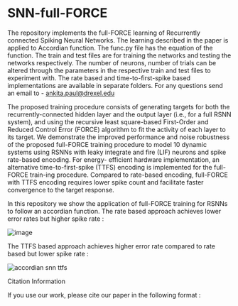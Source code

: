# SNN-full-FORCE

The repository implements the full-FORCE learning of  Recurrently connected Spiking Neural Networks. 
The learning described in the paper is applied to Accordian function. The func.py file has the equation of the function. The train and test files are for training the networks and testing the networks respectively. The number of neurons, number of trials can be altered through the parameters in the respective train and test files to experiment with. 
The rate based and time-to-first-spike based implementations are available in separate folders. For any questions send an email to - ankita.paul@drexel.edu


The proposed training procedure consists of generating targets for both the recurrently-connected hidden layer and the output layer (i.e., for a full RSNN system), and using the recursive least square-based First-Order and Reduced Control Error (FORCE) algorithm to fit the activity of each layer to its target. We demonstrate the improved performance and noise robustness of the proposed full-FORCE training procedure to model 10 dynamic systems using RSNNs with leaky integrate and
fire (LIF) neurons and spike rate-based encoding. For energy- efficient hardware implementation, an alternative time-to-first-spike (TTFS) encoding is implemented for the full-FORCE train-ing procedure. Compared to rate-based encoding, full-FORCE with TTFS encoding requires lower spike count and facilitate faster convergence to the target response.

In this repository we show the application of full-FORCE training for RSNNs to follow an accordian function.
The rate based approach achieves lower error rates but higher spike rate :

![image](https://user-images.githubusercontent.com/53861279/167372114-6762dea5-be9d-4e14-a225-8a140327cad8.png)

The TTFS based approach achieves higher error rate compared to rate based but lower spike rate :

![accordian snn ttfs](https://user-images.githubusercontent.com/53861279/167361343-f4a7f7a0-f9fb-44ce-aec2-f999b2321501.png)


Citation Information 

If you use our work, please cite our paper in the following format :

